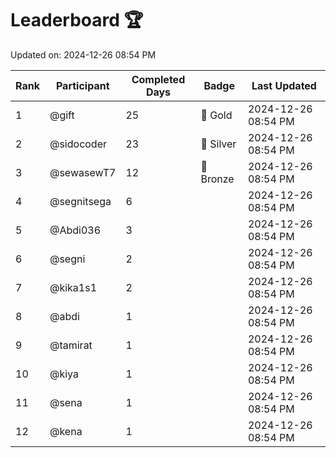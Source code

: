 # Leaderboard 🏆

Updated on: 2024-12-26 08:54 PM

| Rank | Participant       | Completed Days | Badge      | Last Updated         |
|------|-------------------|----------------|------------|----------------------|
| 1    | @gift             | 25             | 🏅 Gold     | 2024-12-26 08:54 PM |
| 2    | @sidocoder        | 23             | 🥈 Silver   | 2024-12-26 08:54 PM |
| 3    | @sewasewT7        | 12             | 🥉 Bronze   | 2024-12-26 08:54 PM |
| 4    | @segnitsega       | 6              |            | 2024-12-26 08:54 PM |
| 5    | @Abdi036          | 3              |            | 2024-12-26 08:54 PM |
| 6    | @segni            | 2              |            | 2024-12-26 08:54 PM |
| 7    | @kika1s1          | 2              |            | 2024-12-26 08:54 PM |
| 8    | @abdi             | 1              |            | 2024-12-26 08:54 PM |
| 9    | @tamirat          | 1              |            | 2024-12-26 08:54 PM |
| 10   | @kiya             | 1              |            | 2024-12-26 08:54 PM |
| 11   | @sena             | 1              |            | 2024-12-26 08:54 PM |
| 12   | @kena             | 1              |            | 2024-12-26 08:54 PM |
